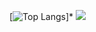 [![Top Langs](https://github-readme-stats.vercel.app/api/top-langs/?username=Negative-py&layout=compact)]*
<img src="https://github-readme-stats.vercel.app/api?username=Negative-py&&show_icons=true&title_color=ffffff&icon_color=000000&text_color=ffffff&bg_color=858585">
